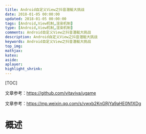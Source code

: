 ```yaml
---
title: Android自定义View之抖音潜艇大挑战
date: 2018-01-05 00:00:00
updated: 2018-01-05 00:00:00
tags: [Android,View机制,渲染机制]
type: [Android,View机制,渲染机制]
comments: Android自定义View之抖音潜艇大挑战
description: Android自定义View之抖音潜艇大挑战
keywords: Android自定义View之抖音潜艇大挑战
top_img:
mathjax:
katex:
aside:
aplayer:
highlight_shrink:
---
```


[TOC]

文章参考：https://github.com/vitaviva/ugame

文章参考：https://mp.weixin.qq.com/s/vwxb2KnGRjYa9aHE0N1XDg



# 概述

